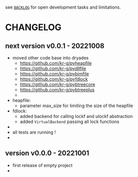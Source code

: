 
see [`BACKLOG`](./BACKLOG.md)
for open development tasks and limitations.


# CHANGELOG


## next version v0.0.1 - 20221008

- moved other code base into dryades
  - https://github.com/kr-g/pyheapfile
  - https://github.com/kr-g/pydllfile
  - https://github.com/kr-g/pybimfile
  - https://github.com/kr-g/pyfdlock
  - https://github.com/kr-g/pybtreecore
  - https://github.com/kr-g/pybtreeplus
  -
- heapfile: 
  - parameter max_size for limiting the size of the heapfile
- fdlock:
  - added backend for calling lockf and ulockf abstraction
  - added `VirtualBackend` passing all lock functions
-  
- all tests are running !
- 


## version v0.0.0 - 20221001

- first release of empty project 
- 
